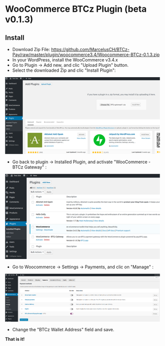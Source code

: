 WooCommerce BTCz Plugin (beta v0.1.3)
===================


Install
---------
- Download Zip File:
https://github.com/MarcelusCH/BTCz-Pay/raw/master/plugin/woocommerce3.4/Woocommerce-BTCz-0.1.3.zip
- In your WordPress, install the WooCommerce v3.4.x
- Go to Plugin -> Add new, and clic "Upload Plugin" button.
- Select the downloaded Zip and clic "Install Plugin":

![](https://github.com/MarcelusCH/BTCz-Pay/raw/master/plugin/woocommerce3.4/img/Install-Plugin.png)
- Go back to plugin -> Installed Plugin, and activate "WooCommerce - BTCz Gateway" :

![](https://github.com/MarcelusCH/BTCz-Pay/raw/master/plugin/woocommerce3.4/img/Activate-Plugin.png)
- Go to Woocommerce -> Settings -> Payments, and clic on "Manage" :

![](https://github.com/MarcelusCH/BTCz-Pay/raw/master/plugin/woocommerce3.4/img/Manage-Plugin.png)
- Change the "BTCz Wallet Address" field and save.

**That is it!**
